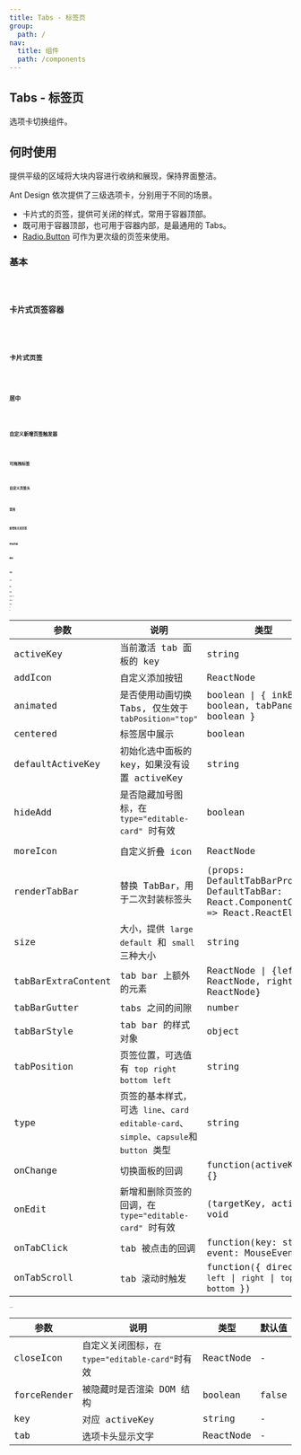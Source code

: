 ```yaml
---
title: Tabs - 标签页
group:
  path: /
nav:
  title: 组件
  path: /components
---
```


## Tabs - 标签页

选项卡切换组件。

## 何时使用

提供平级的区域将大块内容进行收纳和展现，保持界面整洁。

Ant Design 依次提供了三级选项卡，分别用于不同的场景。

- 卡片式的页签，提供可关闭的样式，常用于容器顶部。
- 既可用于容器顶部，也可用于容器内部，是最通用的 Tabs。
- [Radio.Button](/components/radio/#components-radio-demo-radiobutton) 可作为更次级的页签来使用。

### 基本

<code src="./demos/basic.tsx" />

### 卡片式页签容器

<code src="./demos/card-top.tsx" />

### 卡片式页签

<code src="./demos/card.tsx" />

### 居中

<code src="./demos/centered.tsx" />

### 自定义新增页签触发器

<code src="./demos/custom-add-trigger.tsx" />

### 可拖拽标签

<code src="./demos/custom-tab-bar-node.tsx" />

### 自定义页签头

<code src="./demos/custom-tab-bar.tsx" />

### 禁用

<code src="./demos/disabled.tsx" />

### 新增和关闭页签

<code src="./demos/editable-card.tsx" />

### 附加内容

<code src="./demos/extra.tsx" />

### 图标

<code src="./demos/icon.tsx" />

<code src="./demos/nest.tsx" />

### 位置

<code src="./demos/position.tsx" />

### 大小

<code src="./demos/size.tsx" />

### 滑动

<code src="./demos/slide.tsx" />

## 扩展

### 简洁版 Tabs

<code src="./demos/sample.tsx" />

### 胶囊选项卡

<code src="./demos/capsule.tsx" />

### 按钮选项卡

<code src="./demos/button.tsx" />

## API

### Tabs

| 参数               | 说明                                                                                    | 类型                                                                                   | 默认值                           | 版本          |
| ------------------ | --------------------------------------------------------------------------------------- | -------------------------------------------------------------------------------------- | -------------------------------- | ------------- |
| activeKey          | 当前激活 tab 面板的 key                                                                 | string                                                                                 | -                                |               |
| addIcon            | 自定义添加按钮                                                                          | ReactNode                                                                              | -                                | 4.4.0         |
| animated           | 是否使用动画切换 Tabs, 仅生效于 `tabPosition="top"`                                     | boolean \| { inkBar: boolean, tabPane: boolean }                                       | { inkBar: true, tabPane: false } |               |
| centered           | 标签居中展示                                                                            | boolean                                                                                | false                            | 4.4.0         |
| defaultActiveKey   | 初始化选中面板的 key，如果没有设置 activeKey                                            | string                                                                                 | `第一个面板`                     |               |
| hideAdd            | 是否隐藏加号图标，在 `type="editable-card"` 时有效                                      | boolean                                                                                | false                            |               |
| moreIcon           | 自定义折叠 icon                                                                         | ReactNode                                                                              | &lt;EllipsisOutlined />          | 4.14.0        |
| renderTabBar       | 替换 TabBar，用于二次封装标签头                                                         | (props: DefaultTabBarProps, DefaultTabBar: React.ComponentClass) => React.ReactElement | -                                |               |
| size               | 大小，提供 `large` `default` 和 `small` 三种大小                                        | string                                                                                 | `default`                        |               |
| tabBarExtraContent | tab bar 上额外的元素                                                                    | ReactNode \| {left?: ReactNode, right?: ReactNode}                                     | -                                | object: 4.6.0 |
| tabBarGutter       | tabs 之间的间隙                                                                         | number                                                                                 | -                                |               |
| tabBarStyle        | tab bar 的样式对象                                                                      | object                                                                                 | -                                |               |
| tabPosition        | 页签位置，可选值有 `top` `right` `bottom` `left`                                        | string                                                                                 | `top`                            |               |
| type               | 页签的基本样式，可选 `line`、`card` `editable-card`、`simple`、`capsule`和`button` 类型 | string                                                                                 | `line`                           | `@heaven2.0`  |
| onChange           | 切换面板的回调                                                                          | function(activeKey) {}                                                                 | -                                |               |
| onEdit             | 新增和删除页签的回调，在 `type="editable-card"` 时有效                                  | (targetKey, action): void                                                              | -                                |               |
| onTabClick         | tab 被点击的回调                                                                        | function(key: string, event: MouseEvent)                                               | -                                |               |
| onTabScroll        | tab 滚动时触发                                                                          | function({ direction: `left` \| `right` \| `top` \| `bottom` })                        | -                                | 4.3.0         |

### Tabs.TabPane

| 参数        | 说明                                            | 类型      | 默认值 |
| ----------- | ----------------------------------------------- | --------- | ------ |
| closeIcon   | 自定义关闭图标，`在 type="editable-card"`时有效 | ReactNode | -      |
| forceRender | 被隐藏时是否渲染 DOM 结构                       | boolean   | false  |
| key         | 对应 activeKey                                  | string    | -      |
| tab         | 选项卡头显示文字                                | ReactNode | -      |
